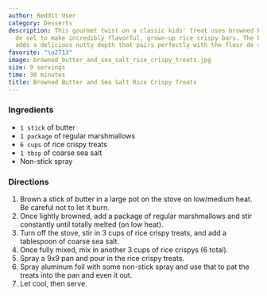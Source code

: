 ```yaml
---
author: Reddit User
category: Desserts
description: This gourmet twist on a classic kids' treat uses browned butter and fleur
  de sel to make incredibly flavorful, grown-up rice crispy bars. The browned butter
  adds a delicious nutty depth that pairs perfectly with the fleur de sel.
favorite: "\u2713"
image: browned_butter_and_sea_salt_rice_crispy_treats.jpg
size: 9 servings
time: 30 minutes
title: Browned Butter and Sea Salt Rice Crispy Treats
---
```

### Ingredients

* `1 stick` of butter
* `1 package` of regular marshmallows
* `6 cups` of rice crispy treats
* `1 tbsp` of coarse sea salt
* Non-stick spray

### Directions

1. Brown a stick of butter in a large pot on the stove on low/medium heat. Be careful not to let it burn.
2. Once lightly browned, add a package of regular marshmallows and stir constantly until totally melted (on low heat).
3. Turn off the stove, stir in 3 cups of rice crispy treats, and add a tablespoon of coarse sea salt.
4. Once fully mixed, mix in another 3 cups of rice crispys (6 total).
5. Spray a 9x9 pan and pour in the rice crispy treats. 
6. Spray aluminum foil with some non-stick spray and use that to pat the treats into the pan and even it out.
7. Let cool, then serve.